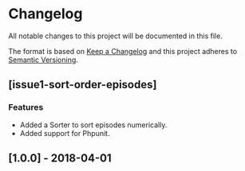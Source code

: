 # Changelog
All notable changes to this project will be documented in this file.

The format is based on [Keep a Changelog](http://keepachangelog.com/en/1.0.0/)
and this project adheres to [Semantic Versioning](http://semver.org/spec/v2.0.0.html).

## [issue1-sort-order-episodes]
### Features
- Added a Sorter to sort episodes numerically.
- Added support for Phpunit.

## [1.0.0] - 2018-04-01
